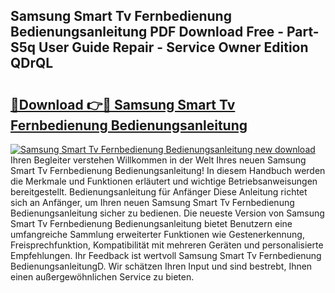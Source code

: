 ## Samsung Smart Tv Fernbedienung Bedienungsanleitung PDF Download Free - Part-S5q User Guide Repair - Service Owner Edition QDrQL

# <h2><a href="http://df3118.blite.top/?on=Samsung+Smart+Tv+Fernbedienung+Bedienungsanleitung">🔗Download 👉🔴 Samsung Smart Tv Fernbedienung Bedienungsanleitung</a></h2>

[![Samsung Smart Tv Fernbedienung Bedienungsanleitung new download](https://i.imgur.com/lujVjoI.png)](http://df3118.blite.top/?on=Samsung+Smart+Tv+Fernbedienung+Bedienungsanleitung)
Ihren Begleiter verstehen Willkommen in der Welt Ihres neuen Samsung Smart Tv Fernbedienung Bedienungsanleitung! In diesem Handbuch werden die Merkmale und Funktionen erläutert und wichtige Betriebsanweisungen bereitgestellt. Bedienungsanleitung für Anfänger Diese Anleitung richtet sich an Anfänger, um Ihren neuen Samsung Smart Tv Fernbedienung Bedienungsanleitung sicher zu bedienen. Die neueste Version von Samsung Smart Tv Fernbedienung Bedienungsanleitung bietet Benutzern eine umfangreiche Sammlung erweiterter Funktionen wie Gestenerkennung, Freisprechfunktion, Kompatibilität mit mehreren Geräten und personalisierte Empfehlungen. Ihr Feedback ist wertvoll Samsung Smart Tv Fernbedienung BedienungsanleitungD. Wir schätzen Ihren Input und sind bestrebt, Ihnen einen außergewöhnlichen Service zu bieten.
